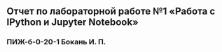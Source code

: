 ## Отчет по лабораторной работе №1 «Работа с IPython и Jupyter Notebook»
### ПИЖ-б-0-20-1 Бокань И. П.
